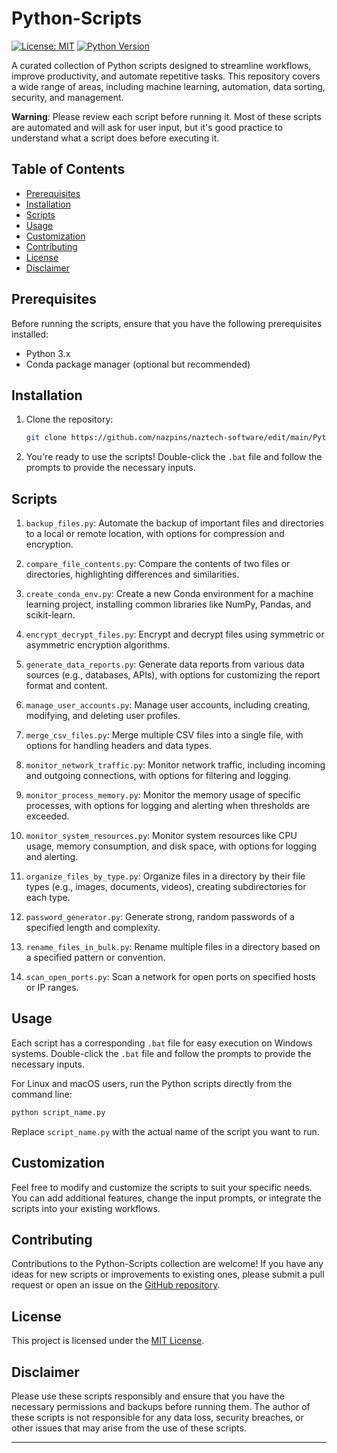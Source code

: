 # Python-Scripts

[![License: MIT](https://img.shields.io/badge/License-MIT-yellow.svg)](https://opensource.org/licenses/MIT)
[![Python Version](https://img.shields.io/badge/python-3.x-blue)](https://www.python.org/downloads/)

A curated collection of Python scripts designed to streamline workflows, improve productivity, and automate repetitive tasks. This repository covers a wide range of areas, including machine learning, automation, data sorting, security, and management.

**Warning**: Please review each script before running it. Most of these scripts are automated and will ask for user input, but it's good practice to understand what a script does before executing it.

## Table of Contents

- [Prerequisites](#prerequisites)
- [Installation](#installation)
- [Scripts](#scripts)
- [Usage](#usage)
- [Customization](#customization)
- [Contributing](#contributing)
- [License](#license)
- [Disclaimer](#disclaimer)

## Prerequisites

Before running the scripts, ensure that you have the following prerequisites installed:

- Python 3.x
- Conda package manager (optional but recommended)

## Installation

1. Clone the repository:

   ```bash
   git clone https://github.com/nazpins/naztech-software/edit/main/Python-Scripts.git
   ```
2. You're ready to use the scripts! Double-click the `.bat` file and follow the prompts to provide the necessary inputs.

## Scripts

1. `backup_files.py`: Automate the backup of important files and directories to a local or remote location, with options for compression and encryption.

2. `compare_file_contents.py`: Compare the contents of two files or directories, highlighting differences and similarities.

3. `create_conda_env.py`: Create a new Conda environment for a machine learning project, installing common libraries like NumPy, Pandas, and scikit-learn.

4. `encrypt_decrypt_files.py`: Encrypt and decrypt files using symmetric or asymmetric encryption algorithms.

5. `generate_data_reports.py`: Generate data reports from various data sources (e.g., databases, APIs), with options for customizing the report format and content.

6. `manage_user_accounts.py`: Manage user accounts, including creating, modifying, and deleting user profiles.

7. `merge_csv_files.py`: Merge multiple CSV files into a single file, with options for handling headers and data types.

8. `monitor_network_traffic.py`: Monitor network traffic, including incoming and outgoing connections, with options for filtering and logging.

9. `monitor_process_memory.py`: Monitor the memory usage of specific processes, with options for logging and alerting when thresholds are exceeded.

10. `monitor_system_resources.py`: Monitor system resources like CPU usage, memory consumption, and disk space, with options for logging and alerting.

11. `organize_files_by_type.py`: Organize files in a directory by their file types (e.g., images, documents, videos), creating subdirectories for each type.

12. `password_generator.py`: Generate strong, random passwords of a specified length and complexity.

13. `rename_files_in_bulk.py`: Rename multiple files in a directory based on a specified pattern or convention.

14. `scan_open_ports.py`: Scan a network for open ports on specified hosts or IP ranges.

## Usage

Each script has a corresponding `.bat` file for easy execution on Windows systems. Double-click the `.bat` file and follow the prompts to provide the necessary inputs.

For Linux and macOS users, run the Python scripts directly from the command line:

```bash
python script_name.py
```

Replace `script_name.py` with the actual name of the script you want to run.

## Customization

Feel free to modify and customize the scripts to suit your specific needs. You can add additional features, change the input prompts, or integrate the scripts into your existing workflows.

## Contributing

Contributions to the Python-Scripts collection are welcome! If you have any ideas for new scripts or improvements to existing ones, please submit a pull request or open an issue on the [GitHub repository](https://github.com/nazpins/naztech-software/edit/main/Python-Scripts).

## License

This project is licensed under the [MIT License](LICENSE).

## Disclaimer

Please use these scripts responsibly and ensure that you have the necessary permissions and backups before running them. The author of these scripts is not responsible for any data loss, security breaches, or other issues that may arise from the use of these scripts.

---
